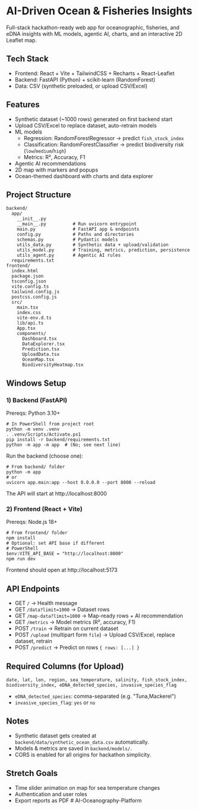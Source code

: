 # AI-Driven Ocean & Fisheries Insights

Full-stack hackathon-ready web app for oceanographic, fisheries, and eDNA insights with ML models, agentic AI, charts, and an interactive 2D Leaflet map.

## Tech Stack
- Frontend: React + Vite + TailwindCSS + Recharts + React-Leaflet
- Backend: FastAPI (Python) + scikit-learn (RandomForest)
- Data: CSV (synthetic preloaded, or upload CSV/Excel)

## Features
- Synthetic dataset (~1000 rows) generated on first backend start
- Upload CSV/Excel to replace dataset, auto-retrain models
- ML models
  - Regression: RandomForestRegressor → predict `fish_stock_index`
  - Classification: RandomForestClassifier → predict biodiversity risk (`low`/`medium`/`high`)
  - Metrics: R², Accuracy, F1
- Agentic AI recommendations
- 2D map with markers and popups
- Ocean-themed dashboard with charts and data explorer

## Project Structure
```
backend/
  app/
    __init__.py
    __main__.py          # Run uvicorn entrypoint
    main.py              # FastAPI app & endpoints
    config.py            # Paths and directories
    schemas.py           # Pydantic models
    utils_data.py        # Synthetic data + upload/validation
    utils_model.py       # Training, metrics, prediction, persistence
    utils_agent.py       # Agentic AI rules
  requirements.txt
frontend/
  index.html
  package.json
  tsconfig.json
  vite.config.ts
  tailwind.config.js
  postcss.config.js
  src/
    main.tsx
    index.css
    vite-env.d.ts
    lib/api.ts
    App.tsx
    components/
      Dashboard.tsx
      DataExplorer.tsx
      Prediction.tsx
      UploadData.tsx
      OceanMap.tsx
      BiodiversityHeatmap.tsx
```

## Windows Setup

### 1) Backend (FastAPI)
Prereqs: Python 3.10+

```
# In PowerShell from project root
python -m venv .venv
. .venv/Scripts/Activate.ps1
pip install -r backend/requirements.txt
python -m app -m app  # (No; see next line)
```
Run the backend (choose one):
```
# From backend/ folder
python -m app
# or
uvicorn app.main:app --host 0.0.0.0 --port 8000 --reload
```
The API will start at http://localhost:8000

### 2) Frontend (React + Vite)
Prereqs: Node.js 18+

```
# From frontend/ folder
npm install
# Optional: set API base if different
# PowerShell
$env:VITE_API_BASE = "http://localhost:8000"
npm run dev
```
Frontend should open at http://localhost:5173

## API Endpoints
- GET `/` → Health message
- GET `/data?limit=1000` → Dataset rows
- GET `/map-data?limit=1000` → Map-ready rows + AI recommendation
- GET `/metrics` → Model metrics (R², accuracy, F1)
- POST `/train` → Retrain on current dataset
- POST `/upload` (multipart form `file`) → Upload CSV/Excel, replace dataset, retrain
- POST `/predict` → Predict on rows `{ rows: [...] }`

## Required Columns (for Upload)
`date, lat, lon, region, sea_temperature, salinity, fish_stock_index, biodiversity_index, eDNA_detected_species, invasive_species_flag`

- `eDNA_detected_species`: comma-separated (e.g. "Tuna,Mackerel")
- `invasive_species_flag`: `yes` or `no`

## Notes
- Synthetic dataset gets created at `backend/data/synthetic_ocean_data.csv` automatically.
- Models & metrics are saved in `backend/models/`.
- CORS is enabled for all origins for hackathon simplicity.

## Stretch Goals
- Time slider animation on map for sea temperature changes
- Authentication and user roles
- Export reports as PDF
#   A I - O c e a n o g r a p h y - P l a t f o r m  
 